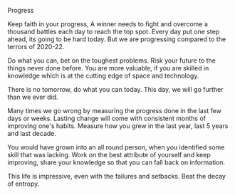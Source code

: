 Progress

Keep faith in your progress, 
A winner needs to fight and overcome a thousand battles each day to reach the top spot.
Every day put one step ahead, its going to be hard today.
But we are progressing compared to the terrors of 2020-22. 

Do what you can, bet on the toughest problems. Risk your future to the things never done before.
You are more valuable, if you are skilled in knowledge which is at the cutting edge of space and technology.

There is no tomorrow, do what you can today. 
This day, we will go further than we ever did. 

Many times we go wrong by measuring the progress done in the last few days or weeks.
Lasting change will come with consistent months of improving one's habits.
Measure how you grew in the last year, last 5 years and last decade. 

You would have grown into an all round person, when you identified some skill that was lacking. 
Work on the best attribute of yourself and keep improving, share your knowledge so that you can fall back on information.

This life is impressive, even with the failures and setbacks. Beat the decay of entropy.